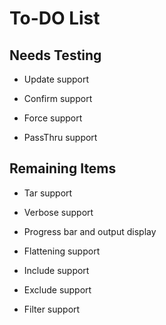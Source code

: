 # To-DO List

## Needs Testing

- Update support

- Confirm support

- Force support

- PassThru support

## Remaining Items

- Tar support

- Verbose support

- Progress bar and output display

- Flattening support



- Include support

- Exclude support

- Filter support
